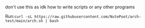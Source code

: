 don't use this as idk how to write scripts or any other programs


Run:`curl -sL https://raw.githubusercontent.com/NutePoot/arch-test/main/arch.sh | bash`

